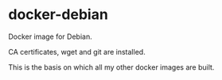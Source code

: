 docker-debian
=============

Docker image for Debian. 

CA certificates, wget and git are installed.

This is the basis on which all my other docker images are built.
